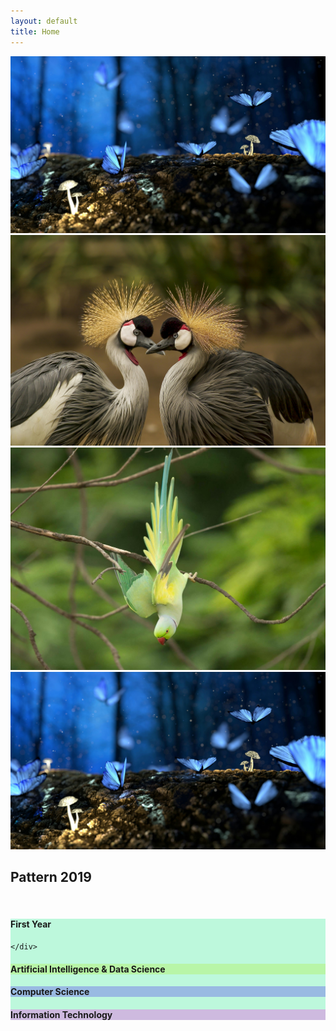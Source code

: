 ```yaml
---
layout: default
title: Home
---
```


<div class="slider-container">
            <div class="slider-track" id="sliderTrack">
                <img src="/assets/images/slider1.jpg" class="slide-img">
                <img src="/assets/images/slider2.jpg" class="slide-img">
                <img src="/assets/images/slider3.jpg" class="slide-img">
                <img src="/assets/images/slider1.jpg" class="slide-img"> <!-- clone of first -->
            </div>
        </div>


<h2>Pattern 2019</h2>
<br>
<!-- <div class="branch-grid">
  <a class="branch-btn" href="/2019-Pattern/first-year">🧠 First Year</a>
  <a class="branch-btn" href="/computer-science/">💻 Computer Science</a>
  <a class="branch-btn" href="/it/">💽 Information Technology</a>
  <a class="branch-btn" href="/aids/">🤖 AI & Data Science</a>
</div> -->

<div class="branch-grid1">

  <a href="/2019-Pattern/first-year" style="text-decoration: none; color: inherit;">
    <div style="background-color: rgba(65, 238, 157, 0.342);" class="button-card">
      <i style="font-size: 40px; color: black;" class="fa-solid fa-lightbulb"></i>
      <h4>First Year</h4>

    </div>
  </a>

  <a href="/2019-Pattern/aids/" style="text-decoration: none; color: inherit;">
    <div style="background-color: rgba(172, 238, 65, 0.342);" class="button-card">
      <i style="font-size: 40px; color: black;" class="fa-solid fa-atom"></i>
      <h4>Artificial Intelligence & Data Science</h4>
    </div>
  </a>


  <a href="/2019-Pattern/computer-science/" style="text-decoration: none; color: inherit;">
    <div style="background-color: rgba(82, 65, 238, 0.342);" class="button-card">
      <i style="font-size: 40px; color: black;" class="fa-solid fa-chalkboard"></i>
      <h4>Computer Science</h4>
    </div>
  </a>

  <a href="/2019-Pattern/it/" style="text-decoration: none; color: inherit;">
    <div style="background-color: rgba(238, 65, 229, 0.342);" class="button-card">
      <i style="font-size: 40px; color: black;" class="fa-solid fa-bolt"></i>
      <h4>Information Technology</h4>
    </div>
  </a>



</div>